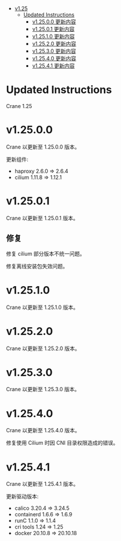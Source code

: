 - [v1.25](#v125)
  - [Updated Instructions](#updated-instructions)
    - [v1.25.0.0 更新内容](#v12500)
    - [v1.25.0.1 更新内容](#v12501)
    - [v1.25.1.0 更新内容](#v12510)
    - [v1.25.2.0 更新内容](#v12520)
    - [v1.25.3.0 更新内容](#v12530)
    - [v1.25.4.0 更新内容](#v12540)
    - [v1.25.4.1 更新内容](#v12541)

# Updated Instructions

Crane 1.25

# v1.25.0.0

Crane 以更新至 1.25.0.0 版本。

更新组件:
  * haproxy 2.6.0 => 2.6.4
  * cilium 1.11.8 => 1.12.1

# v1.25.0.1

Crane 以更新至 1.25.0.1 版本。

## 修复

修复 cilium 部分版本不统一问题。

修复离线安装包失效问题。

# v1.25.1.0

Crane 以更新至 1.25.1.0 版本。

# v1.25.2.0

Crane 以更新至 1.25.2.0 版本。

# v1.25.3.0

Crane 以更新至 1.25.3.0 版本。

# v1.25.4.0

Crane 以更新至 1.25.4.0 版本。

修复使用 Cilium 时因 CNI 目录权限造成的错误。

# v1.25.4.1

Crane 以更新至 1.25.4.1 版本。

更新驱动版本:
  * calico 3.20.4 => 3.24.5
  * containerd 1.6.6 => 1.6.9
  * runC 1.1.0 => 1.1.4
  * cri tools 1.24 => 1.25
  * docker 20.10.8 => 20.10.18
